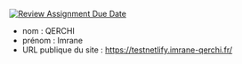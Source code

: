 [![Review Assignment Due Date](https://classroom.github.com/assets/deadline-readme-button-24ddc0f5d75046c5622901739e7c5dd533143b0c8e959d652212380cedb1ea36.svg)](https://classroom.github.com/a/SKyKHAPL)
- nom : QERCHI
- prénom : Imrane
- URL publique du site : https://testnetlify.imrane-qerchi.fr/
